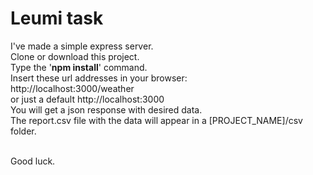 # Leumi task

I've made a simple express server. </br>
Clone or download this project. </br>
Type the '<b>npm install</b>' command. </br>
Insert these url addresses in your browser: </br>
http://localhost:3000/weather </br>
or just a default http://localhost:3000 </br> 
You will get a json response with desired data. </br>
The report.csv file with the data will appear in a [PROJECT_NAME]/csv folder. </br> </br>

Good luck.
